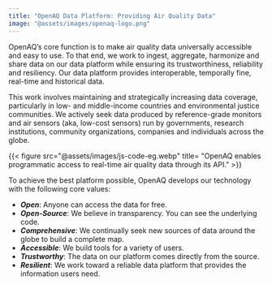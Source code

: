 ```yaml
---
title: "OpenAQ Data Platform: Providing Air Quality Data"
image: "@assets/images/openaq-logo.png"
---
```


OpenAQ’s core function is to make air quality data universally accessible and easy to use. To that end, we work to ingest, aggregate, harmonize and share data on our data platform while ensuring its trustworthiness, reliability and resiliency. Our data platform provides interoperable, temporally fine, real-time and historical data.

This work involves maintaining and strategically increasing data coverage, particularly in low- and middle-income countries and environmental justice communities. We actively seek data produced by reference-grade monitors and air sensors (aka, low-cost sensors) run by governments, research institutions, community organizations, companies and individuals across the globe.

{{< figure src="@assets/images/js-code-eg.webp" title= "OpenAQ enables programmatic access to real-time air quality data through its API." >}}

To achieve the best platform possible, OpenAQ develops our technology with the following core values:

- **_Open_**: Anyone can access the data for free.
- **_Open-Source_**: We believe in transparency. You can see the underlying code.
- **_Comprehensive_**: We continually seek new sources of data around the globe to build a complete map.
- **_Accessible_**: We build tools for a variety of users.
- **_Trustworthy_**: The data on our platform comes directly from the source.
- **_Resilient_**: We work toward a reliable data platform that provides the information users need.
